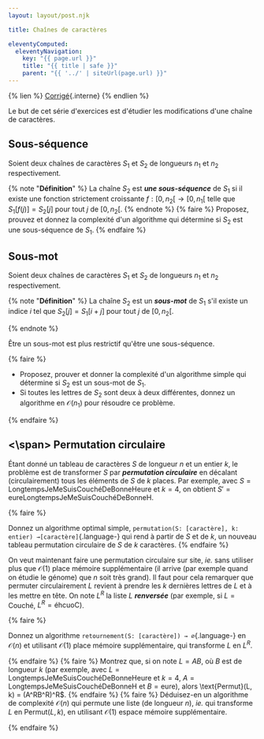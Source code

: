 ```yaml
---
layout: layout/post.njk

title: Chaînes de caractères

eleventyComputed:
  eleventyNavigation:
    key: "{{ page.url }}"
    title: "{{ title | safe }}"
    parent: "{{ '../' | siteUrl(page.url) }}"
---
```


{% lien %}
[Corrigé](./corrigé){.interne}
{% endlien %}

Le but de cet série d'exercices est d'étudier les modifications d'une chaîne de caractères.

## Sous-séquence

Soient deux chaînes de caractères $S_1$ et $S_2$ de longueurs $n_1$ et $n_2$ respectivement.

{% note "**Définition**" %}
La chaîne $S_2$ est **_une sous-séquence_** de $S_1$ si il existe une fonction strictement croissante $f: [0, n_2[ \to [0, n_1[$ telle que $S_1[f(j)] = S_2[j]$ pour tout $j$ de $[0, n_2[$.
{% endnote %}
{% faire %}
Proposez, prouvez et donnez la complexité d'un algorithme qui détermine si $S_2$ est une sous-séquence de $S_1$.
{% endfaire %}

## Sous-mot

Soient deux chaînes de caractères $S_1$ et $S_2$ de longueurs $n_1$ et $n_2$ respectivement.

{% note "**Définition**" %}
La chaîne $S_2$ est un **_sous-mot_** de $S_1$ s'il existe un indice $i$ tel que $S_2[j] = S_1[i + j]$ pour tout $j$ de $[0, n_2[$.

{% endnote %}

Être un sous-mot est plus restrictif qu'être une sous-séquence.

{% faire %}

- Proposez, prouver et donner la complexité d'un algorithme simple qui détermine si $S_2$ est un sous-mot de $S_1$.
- Si toutes les lettres de $S_2$ sont deux à deux différentes, donnez un algorithme en $\mathcal{O}(n_1)$ pour résoudre ce problème.

{% endfaire %}

## <span id="permutation-circulaire"><\span> Permutation circulaire

Étant donné un tableau de caractères $S$ de longueur $n$ et un entier $k$, le problème est de transformer $S$ par **_permutation circulaire_** en décalant (circulairement) tous les éléments de $S$ de $k$ places. Par exemple, avec $S = \text{LongtempsJeMeSuisCouchéDeBonneHeure}$ et $k = 4$, on obtient $S' = \text{eureLongtempsJeMeSuisCouchéDeBonneH}$.

{% faire %}

Donnez un algorithme optimal simple, `permutation(S: [caractère], k: entier) →[caractère]`{.language-} qui rend à partir de $S$ et de $k$, un nouveau tableau permutation circulaire de $S$ de $k$ caractères.
{% endfaire %}

On veut maintenant faire une permutation circulaire sur site, _ie._ sans utiliser plus que $\mathcal{O}(1)$ place mémoire supplémentaire (il arrive (par exemple quand on étudie le génome) que $n$ soit très grand). Il faut pour cela
remarquer que permuter circulairement $L$ revient à prendre les $k$ dernières lettres de $L$ et à les mettre en tête. On note $L^R$ la liste $L$ **_renversée_** (par exemple, si $L =\text{Couché}$, $L^R = \text{éhcuoC}$).

{% faire %}

Donnez un algorithme `retournement(S: [caractère]) → ∅`{.language-} en $\mathcal{O}(n)$ et utilisant $\mathcal{O}(1)$ place mémoire supplémentaire, qui transforme $L$ en $L^R$.

{% endfaire %}
{% faire %}
Montrez que, si on note $L = AB$, où $B$ est de longueur $k$ (par exemple, avec $L = \text{LongtempsJeMeSuisCouchéDeBonneHeure}$ et $k = 4$, $A =\text{LongtempsJeMeSuisCouchéDeBonneH}$ et $B =\text{eure}$), alors \text{Permut}(L, k) = (A^RB^R)^R$.
{% endfaire %}
{% faire %}
Déduisez-en un algorithme de complexité $\mathcal{O}(n)$ qui permute une liste (de longueur $n$), _ie._ qui transforme $L$ en $\text{Permut}(L,k)$, en utilisant $\mathcal{O}(1)$ espace mémoire supplémentaire.

{% endfaire %}
